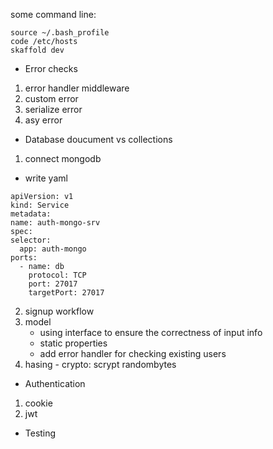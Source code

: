some command line:
```vim ~/.bash_profile    
source ~/.bash_profile    
code /etc/hosts
skaffold dev 
```

* Error checks
1) error handler middleware
2) custom error
3) serialize error
4) asy error
* Database
doucument vs collections
1) connect mongodb
  - write yaml
  ```
  apiVersion: v1
kind: Service
metadata:
  name: auth-mongo-srv
spec:
  selector:
    app: auth-mongo
  ports:
    - name: db
      protocol: TCP
      port: 27017
      targetPort: 27017
```
2) signup workflow
3) model
    - using interface to ensure the correctness of input info
    - static properties
    - add error handler for checking existing users
  4) hasing
    - crypto: scrypt randombytes
* Authentication
1) cookie
2) jwt


* Testing


